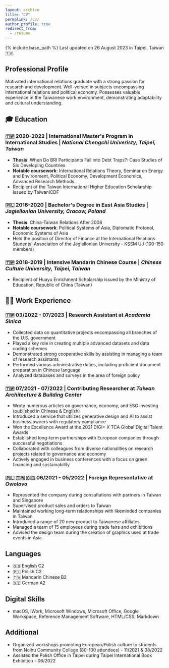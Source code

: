 ```yaml
---
layout: archive
title: "CV"
permalink: /cv/
author_profile: true
redirect_from:
  - /resume
---
```


{% include base_path %}
Last updated on 26 August 2023 in Taipei, Taiwan 🇹🇼.

## Professional Profile

Motivated international relations graduate with a strong passion for research and development. Well-versed in subjects encompassing international relations and political economy. Possesses valuable experience in the Taiwanese work environment, demonstrating adaptability and cultural understanding.

## 🎓 Education

### 🇹🇼 2020-2022 | International Master's Program in International Studies | *National Chengchi Univeristy, Taipei, Taiwan*
  * **Thesis**: When Do BRI Participants Fall into Debt Traps?: Case Studies of Six Developing Countries
  * **Notable coursework**: International Relations Theory, Seminar on Energy and Environment, Political Economy, Development Economics, Advanced Research Methods
  * Recipient of the Taiwan International Higher Education Scholarship issued by TaiwanICDF

### 🇵🇱 2016-2020 | Bachelor's Degree in East Asia Studies | *Jagiellonian University, Cracow, Poland*
  * **Thesis**: China-Taiwan Relations After 2008
  * **Notable coursework**: Political Systems of Asia, Diplomatic Protocol, Economic Systems of Asia
  * Held the position of Director of Finance at the International Relations Students' Association of the Jagiellonian University - KSSM UJ (100-150 members)

### 🇹🇼 2018-2019 | Intensive Mandarin Chinese Course | *Chinese Culture University, Taipei, Taiwan*
  * Recipient of Huayu Enrichment Scholarship issued by the Ministry of Education, Republic of China (Taiwan)

## 👨‍💻 Work Experience

### 🇹🇼 03/2022 - 07/2023 | Research Assistant at *Academia Sinica*
  * Collected data on quantitative projects encompassing all branches of the U.S. government
  * Played a key role in creating multiple advanced datasets and data coding schemes
  * Demonstrated strong cooperative skills by assisting in managing a team of research assistants
  * Performed various administrative duties, including proficient document preparation in Chinese language
  * Analyzed databases and surveys in the area of foreign policy

### 🇹🇼 07/2021 - 07/2022 | Contributing Researcher at *Taiwan Architecture & Building Center*
  * Wrote numerous articles on governance, economy, and ESG investing (published in Chinese & English)
  * Introduced a service that utilizes generative design and AI to assist business owners with regulatory compliance
  * Won the Excellence Award at the 2021 DIGI+ X TCA Global Digital Talent Awards
  * Established long-term partnerships with European companies through successful negotiations
  * Collaborated with colleagues from diverse nationalities on research projects related to governance and economy
  * Actively engaged in business conferences with a focus on green financing and sustainability

### 🇵🇱 🇹🇼 🇸🇬 06/2021 - 05/2022 | Foreign Representative at *Owolovo*
  * Represented the company during consultations with partners in Taiwan and Singapore
  * Supervised product sales and orders to Taiwan
  * Maintained working long-term relationships with likeminded companies in Taiwan
  * Introduced a range of 20 new product to Taiwanese affiliates
  * Managed a team of 15 employees during trade fairs and exhibitions
  * Advised the design team during the creation of graphics used at trade events in Asia
  
## Languages

* 🇬🇧 English C2
* 🇵🇱 Polish C2
* 🇹🇼 Mandarin Chinese B2
* 🇩🇪 German A2

## Digital Skills

* macOS, iWork, Microsoft Windows, Microsoft Office, Google Workspace, Reference Management Software, HTML/CSS, Markdown

## Additional

* Organized workshops promoting European/Polish culture to students from Neihu Community College (80-100 attendees) - 11/2021 & 08/2022
* Assisted the Polish Office in Taipei during Taipei International Book Exhibition - 06/2022